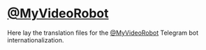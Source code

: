 # [@MyVideoRobot](https://t.me/MyVideoRobot)

Here lay the translation files for the [@MyVideoRobot](https://t.me/MyVideoRobot) Telegram bot internationalization.
